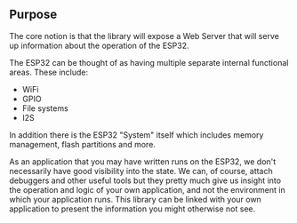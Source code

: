 ## Purpose
The core notion is that the library will expose a Web Server that will serve up information about the operation
of the ESP32.

The ESP32 can be thought of as having multiple separate internal functional areas.  These include:

* WiFi
* GPIO
* File systems
* I2S

In addition there is the ESP32 "System" itself which includes memory management, flash partitions and more.

As an application that you may have written runs on the ESP32, we don't necessarily have good visibility into the state.
We can, of course, attach debuggers and other useful tools but they pretty much give us insight into the operation 
and logic of your own application, and not the environment in which your application runs.  This library can be linked
with your own application to present the information you might otherwise not see.